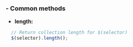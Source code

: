 ### - Common methods

- **length:**
```javascript
  // Return collection length for $(selector)
  $(selector).length();
```
